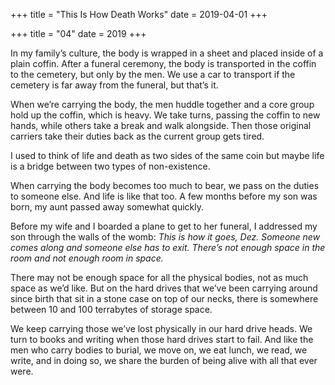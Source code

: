 +++
title = "This Is How Death Works"
date = 2019-04-01
+++

+++
title = "04"
date = 2019
+++

In my family&#8217;s culture, the body is wrapped in a sheet and placed inside of a plain coffin. After a funeral ceremony, the body is transported in the coffin to the cemetery, but only by the men. We use a car to transport if the cemetery is far away from the funeral, but that&#8217;s it. 

When we&#8217;re carrying the body, the men huddle together and a core group hold up the coffin, which is heavy. We take turns, passing the coffin to new hands, while others take a break and walk alongside. Then those original carriers take their duties back as the current group gets tired.

I used to think of life and death as two sides of the same coin but maybe life is a bridge between two types of non-existence. 

When carrying the body becomes too much to bear, we pass on the duties to someone else. And life is like that too. A few months before my son was born, my aunt passed away somewhat quickly. 

Before my wife and I boarded a plane to get to her funeral, I addressed my son through the walls of the womb: _This is how it goes, Dez. Someone new comes along and someone else has to exit. There&#8217;s not enough space in the room and not enough room in space._

There may not be enough space for all the physical bodies, not as much space as we&#8217;d like. But on the hard drives that we&#8217;ve been carrying around since birth that sit in a stone case on top of our necks, there is somewhere between 10 and 100 terrabytes of storage space.

We keep carrying those we&#8217;ve lost physically in our hard drive heads. We turn to books and writing when those hard drives start to fail. And like the men who carry bodies to burial, we move on, we eat lunch, we read, we write, and in doing so, we share the burden of being alive with all that ever were.